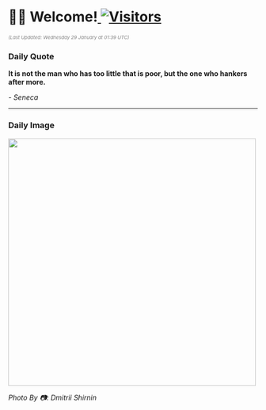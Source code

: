 <h1>👋🏽 Welcome!<a href="https://github.com/OmitNomis/"> <img src="https://visitor-badge.laobi.icu/badge?page_id=OmitNomis" alt="Visitors"></a></h1>

<i><p style="font-size: 0.6rem; color:gray">(Last Updated: Wednesday 29 January at 01:39 UTC)</p></i>

<h3> Daily Quote </h3>
<b><p>It is not the man who has too little that is poor, but the one who hankers after more.</p></b>
<i><caption style="font-size: 0.8rem; color:gray;">- Seneca</caption></i>


<hr>

<h3>Daily Image</h3>
<a href="https://images.unsplash.com/photo-1735732300732-aea6f31a697d?crop=entropy&cs=srgb&fm=jpg&ixid=M3w2MjM3MzF8MHwxfHJhbmRvbXx8fHx8fHx8fDE3MzgxMTQ3OTV8&ixlib=rb-4.0.3&q=85" target="_blank"><img style="height:500px;" src=https://images.unsplash.com/photo-1735732300732-aea6f31a697d?crop=entropy&cs=srgb&fm=jpg&ixid=M3w2MjM3MzF8MHwxfHJhbmRvbXx8fHx8fHx8fDE3MzgxMTQ3OTV8&ixlib=rb-4.0.3&q=85"/></a>

<i><caption style="font-size: 0.8rem; color:gray;"> Photo By 📷: Dmitrii Shirnin</caption></i>
